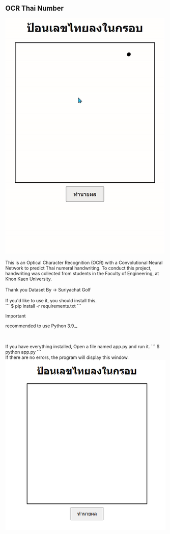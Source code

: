 ## OCR Thai Number
  <img src="image/giff.gif" alt="Alt text" title="Optional title">
  <br>
  <br>
  This is an Optical Character Recognition (OCR) with a Convolutional Neural Network to predict Thai numeral handwriting. To conduct this project, handwriting was collected from students in the Faculty of Engineering, at Khon Kaen University.
  <br>
  <br>
  Thank you Dataset By -> Suriyachat Golf
  <br>
  <br>
  If you'd like to use it, you should install this. <br>
  ```
  $ pip install -r requirements.txt
  ```

> [!IMPORTANT]
> recommended to use Python 3.9._
  <br>
  <br>
  If you have everything installed, Open a file named app.py and run it.
  ```
  $ python app.py
  ```
  <br>
  If there are no errors, the program will display this window.<br>
   <img src="image/window.png" alt="Alt text" title="Optional title">


